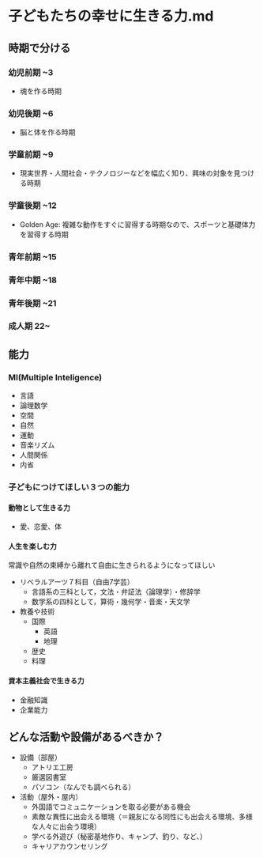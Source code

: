 # 子どもたちの幸せに生きる力.md
## 時期で分ける
### 幼児前期 ~3
- 魂を作る時期
### 幼児後期 ~6
- 脳と体を作る時期
### 学童前期 ~9
- 現実世界・人間社会・テクノロジーなどを幅広く知り、興味の対象を見つける時期
### 学童後期 ~12
- Golden Age: 複雑な動作をすぐに習得する時期なので、スポーツと基礎体力を習得する時期
### 青年前期 ~15
### 青年中期 ~18
### 青年後期 ~21
### 成人期  22~

## 能力
### MI(Multiple Inteligence)
- 言語
- 論理数学
- 空間
- 自然
- 運動
- 音楽リズム
- 人間関係
- 内省

### 子どもにつけてほしい３つの能力
#### 動物として生きる力
- 愛、恋愛、体
#### 人生を楽しむ力
常識や自然の束縛から離れて自由に生きられるようになってほしい
- リベラルアーツ７科目（自由7学芸）
  - 言語系の三科として，文法・弁証法（論理学）・修辞学
  - 数学系の四科として，算術・幾何学・音楽・天文学
- 教養や技術
  - 国際
    - 英語
    - 地理
  - 歴史
  - 料理
#### 資本主義社会で生きる力
- 金融知識
- 企業能力

## どんな活動や設備があるべきか？
- 設備（部屋）
  - アトリエ工房
  - 厳選図書室
  - パソコン（なんでも調べられる）
- 活動（屋外・屋内）
  - 外国語でコミュニケーションを取る必要がある機会
  - 素敵な異性に出会える環境（＝親友になる同性にも出会える環境、多様な人々に出会う環境）
  - 学べる外遊び（秘密基地作り、キャンプ、釣り、など、）
  - キャリアカウンセリング



